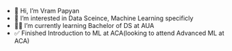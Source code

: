 - 👋 Hi, I’m Vram Papyan
- 👀 I’m interested in Data Sceince, Machine Learning specificly
- 🧑‍🎓 I’m currently learning Bachelor of DS at AUA
- ✅ Finished Introduction to ML at ACA(looking to attend Advanced ML at ACA)
